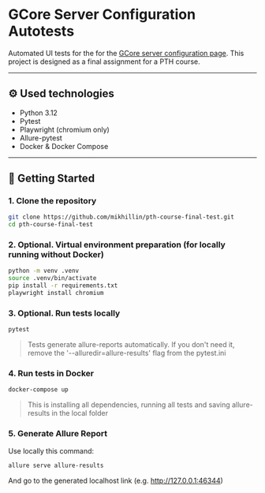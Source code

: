 # GCore Server Configuration Autotests

Automated UI tests for the for the [GCore server configuration page](https://gcore.com/hosting).
This project is designed as a final assignment for a PTH course.

---

## ⚙️ Used technologies

- Python 3.12
- Pytest
- Playwright (chromium only)
- Allure-pytest
- Docker & Docker Compose

---

## 🚀 Getting Started

### 1. Clone the repository

```bash
git clone https://github.com/mikhillin/pth-course-final-test.git
cd pth-course-final-test
```

### 2. Optional. Virtual environment preparation (for locally running without Docker)

```bash
python -m venv .venv
source .venv/bin/activate
pip install -r requirements.txt
playwright install chromium
```
### 3. Optional. Run tests locally

```bash
pytest 
```
> Tests generate allure-reports automatically.
> If you don't need it, remove the '--alluredir=allure-results' flag from the pytest.ini

### 4. Run tests in Docker

```bash
docker-compose up
```
> This is installing all dependencies, running all tests and saving allure-results in the local folder

### 5. Generate Allure Report

Use locally this command:
```bash
allure serve allure-results
```
And go to the generated localhost link (e.g. http://127.0.0.1:46344)
